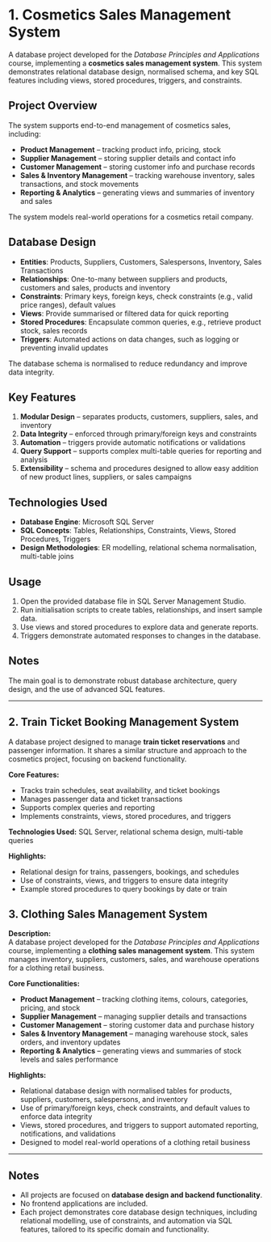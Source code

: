 # 1. Cosmetics Sales Management System

A database project developed for the *Database Principles and Applications* course, implementing a **cosmetics sales management system**. This system demonstrates relational database design, normalised schema, and key SQL features including views, stored procedures, triggers, and constraints.


## Project Overview
The system supports end-to-end management of cosmetics sales, including:

- **Product Management** – tracking product info, pricing, stock  
- **Supplier Management** – storing supplier details and contact info  
- **Customer Management** – storing customer info and purchase records  
- **Sales & Inventory Management** – tracking warehouse inventory, sales transactions, and stock movements  
- **Reporting & Analytics** – generating views and summaries of inventory and sales  

The system models real-world operations for a cosmetics retail company.



## Database Design

- **Entities**: Products, Suppliers, Customers, Salespersons, Inventory, Sales Transactions  
- **Relationships**: One-to-many between suppliers and products, customers and sales, products and inventory  
- **Constraints**: Primary keys, foreign keys, check constraints (e.g., valid price ranges), default values  
- **Views**: Provide summarised or filtered data for quick reporting  
- **Stored Procedures**: Encapsulate common queries, e.g., retrieve product stock, sales records  
- **Triggers**: Automated actions on data changes, such as logging or preventing invalid updates  

The database schema is normalised to reduce redundancy and improve data integrity.


## Key Features

1. **Modular Design** – separates products, customers, suppliers, sales, and inventory  
2. **Data Integrity** – enforced through primary/foreign keys and constraints  
3. **Automation** – triggers provide automatic notifications or validations  
4. **Query Support** – supports complex multi-table queries for reporting and analysis  
5. **Extensibility** – schema and procedures designed to allow easy addition of new product lines, suppliers, or sales campaigns  


## Technologies Used

- **Database Engine**: Microsoft SQL Server  
- **SQL Concepts**: Tables, Relationships, Constraints, Views, Stored Procedures, Triggers  
- **Design Methodologies**: ER modelling, relational schema normalisation, multi-table joins  


## Usage

1. Open the provided database file in SQL Server Management Studio.  
2. Run initialisation scripts to create tables, relationships, and insert sample data.  
3. Use views and stored procedures to explore data and generate reports.  
4. Triggers demonstrate automated responses to changes in the database.  


## Notes
The main goal is to demonstrate robust database architecture, query design, and the use of advanced SQL features.



---
## 2. Train Ticket Booking Management System

A database project designed to manage **train ticket reservations** and passenger information. It shares a similar structure and approach to the cosmetics project, focusing on backend functionality.

**Core Features:**
- Tracks train schedules, seat availability, and ticket bookings  
- Manages passenger data and ticket transactions  
- Supports complex queries and reporting  
- Implements constraints, views, stored procedures, and triggers  

**Technologies Used:** SQL Server, relational schema design, multi-table queries

**Highlights:**
- Relational design for trains, passengers, bookings, and schedules
- Use of constraints, views, and triggers to ensure data integrity
- Example stored procedures to query bookings by date or train



## 3. Clothing Sales Management System
**Description:**  
A database project developed for the *Database Principles and Applications* course, implementing a **clothing sales management system**. This system manages inventory, suppliers, customers, sales, and warehouse operations for a clothing retail business.

**Core Functionalities:**
- **Product Management** – tracking clothing items, colours, categories, pricing, and stock  
- **Supplier Management** – managing supplier details and transactions  
- **Customer Management** – storing customer data and purchase history  
- **Sales & Inventory Management** – managing warehouse stock, sales orders, and inventory updates  
- **Reporting & Analytics** – generating views and summaries of stock levels and sales performance  

**Highlights:**
- Relational database design with normalised tables for products, suppliers, customers, salespersons, and inventory  
- Use of primary/foreign keys, check constraints, and default values to enforce data integrity  
- Views, stored procedures, and triggers to support automated reporting, notifications, and validations  
- Designed to model real-world operations of a clothing retail business  


---

## Notes
- All projects are focused on **database design and backend functionality**.  
- No frontend applications are included.  
- Each project demonstrates core database design techniques, including relational modelling, use of constraints, and automation via SQL features, tailored to its specific domain and functionality.
